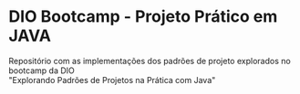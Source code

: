 # DIO Bootcamp - Projeto Prático em JAVA

Repositório com as implementações dos padrões de projeto explorados no bootcamp da DIO <br>
"Explorando Padrões de Projetos na Prática com Java"
